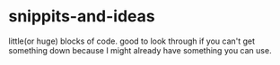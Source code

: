 # snippits-and-ideas
little(or huge) blocks of code.  good to look through if you can't get something down because I might already have something you can use. 
